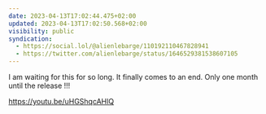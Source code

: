 ```yaml
---
date: 2023-04-13T17:02:44.475+02:00
updated: 2023-04-13T17:02:50.568+02:00
visibility: public
syndication:
  - https://social.lol/@alienlebarge/110192110467828941
  - https://twitter.com/alienlebarge/status/1646529381538607105
---
```

I am waiting for this for so long. It finally comes to an end.
Only one month until the release !!!

https://youtu.be/uHGShqcAHlQ
